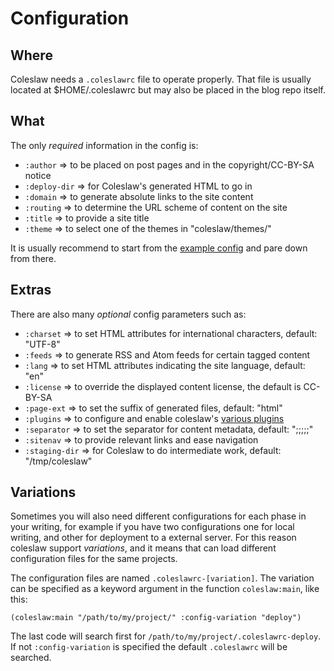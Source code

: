 # Configuration

## Where

Coleslaw needs a `.coleslawrc` file to operate properly. That file is usually located at
$HOME/.coleslawrc but may also be placed in the blog repo itself.

## What

The only *required* information in the config is:
* `:author`       => to be placed on post pages and in the copyright/CC-BY-SA notice
* `:deploy-dir`   => for Coleslaw's generated HTML to go in
* `:domain`       => to generate absolute links to the site content
* `:routing`      => to determine the URL scheme of content on the site
* `:title`        => to provide a site title
* `:theme`        => to select one of the themes in "coleslaw/themes/"

It is usually recommend to start from the [example config][ex_config] and pare down from there.

[ex_config]: https://github.com/redline6561/coleslaw/blob/master/examples/example.coleslawrc

## Extras

There are also many *optional* config parameters such as:
* `:charset`       => to set HTML attributes for international characters, default: "UTF-8"
* `:feeds`         => to generate RSS and Atom feeds for certain tagged content
* `:lang`          => to set HTML attributes indicating the site language, default: "en"
* `:license`       => to override the displayed content license, the default is CC-BY-SA
* `:page-ext`      => to set the suffix of generated files, default: "html"
* `:plugins`       => to configure and enable coleslaw's [various plugins][plugin-use]
* `:separator`     => to set the separator for content metadata, default: ";;;;;"
* `:sitenav`       => to provide relevant links and ease navigation
* `:staging-dir`   => for Coleslaw to do intermediate work, default: "/tmp/coleslaw"

[plugin-use]: https://github.com/redline6561/coleslaw/blob/master/docs/plugin-use.md

## Variations
Sometimes you will also need different configurations for each phase in your
writing, for example if you have two configurations one for local writing, and
other for deployment to a external server. For this reason coleslaw support
*variations*, and it means that can load different configuration files for the
same projects.

The configuration files are named `.coleslawrc-[variation]`. The variation can
be specified as a keyword argument in the function `coleslaw:main`, like this:

~~~
(coleslaw:main "/path/to/my/project/" :config-variation "deploy")
~~~

The last code will search first for `/path/to/my/project/.coleslawrc-deploy`.
If not `:config-variation` is specified the default `.coleslawrc` will be
searched.
